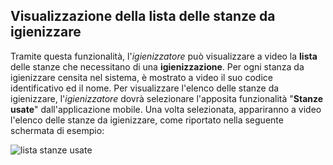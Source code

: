 ## Visualizzazione della lista delle stanze da igienizzare
Tramite questa funzionalità, l'*igienizzatore* può visualizzare a video la **lista** delle stanze che necessitano di una **igienizzazione**. Per ogni stanza da igienizzare censita nel sistema, è mostrato a video il suo codice identificativo ed il nome. Per visualizzare l'elenco delle stanze da igienizzare, l'*igienizzatore* dovrà selezionare l'apposita funzionalità "**Stanze usate**" dall'applicazione mobile. Una volta selezionata, appariranno a video l'elenco delle stanze da igienizzare, come riportato nella seguente schermata di esempio:

![lista stanze usate](/assets/mobile/stanze_usate.png)